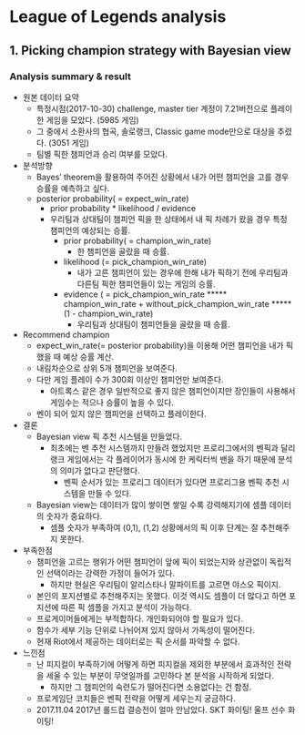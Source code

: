 # League of Legends analysis
## 1. Picking champion strategy with Bayesian view

### Analysis summary & result
- 원본 데이터 요약
  - 특정시점(2017-10-30) challenge, master tier 계정이 7.21버전으로 플레이한 게임을 모았다. (5985 게임)
  - 그 중에서 소환사의 협곡, 솔로랭크, Classic game mode만으로 대상을 추렸다. (3051 게임)
  - 팀별 픽한 챔피언과 승리 여부를 모았다.
- 분석방향
  - Bayes’ theorem을 활용하여 주어진 상황에서 내가 어떤 챔피언을 고를 경우 승률을 예측하고 싶다.
  - posterior probability( = expect_win_rate)
    - prior probability * likelihood / evidence
    - 우리팀과 상대팀이 챔피언 픽을 한 상태에서 내 픽 차례가 왔을 경우 특정 챔피언의 예상되는 승률.
      - prior probability( = champion_win_rate)
        - 한 챔피언을 골랐을 때 승률.
      - likelihood (= pick_champion_win_rate)
        - 내가 고른 챔피언이 있는 경우에 한해 내가 픽하기 전에 우리팀과 다른팀 픽한 챔피언들이 있는 게임의 승률.
      - evidence ( = pick_champion_win_rate ***** champion_win_rate + without_pick_champion_win_rate ***** (1 - champion_win_rate)
        - 우리팀과 상대팀이 챔피언들을 골랐을 때 승률.
- Recommend champion
    - expect_win_rate(= posterior probability)을 이용해 어떤 챔피언을 내가 픽 했을 때 예상 승률 계산.
    - 내림차순으로 상위 5개 챔피언을 보여준다.
    - 다만 게임 플레이 수가 300회 이상인 챔피언만 보여준다.
      - 아트록스 같은 경우 일반적으로 좋지 않은 챔피언이지만 장인들이 사용해서 게임수는 적으나 승률이 높을 수 있다.
    - 벤이 되어 있지 않은 챔피언을 선택하고 플레이한다.
- 결론
  - Bayesian view 픽 추천 시스템을 만들었다.
    - 최초에는 벤 추천 시스템까지 만들려 했었지만 프로리그에서의 벤픽과 달리 랭크 게임에서는 각 플레이어가 동시에 한 케릭터씩 밴을 하기 때문에 분석의 의미가 없다고 판단했다.
      - 벤픽 순서가 있는 프로리그 데이터가 있다면 프로리그용 벤픽 추천 시스템을 만들 수 있다.
  - Bayesian view는 데이터가 많이 쌓이면 쌓일 수록 강력해지기에 셈플 데이터의 숫자가 중요하다.
    - 셈플 숫자가 부족하여 (0,1), (1,2) 상황에서의 픽 이후 단계는 잘 추천해주지 못한다.
- 부족한점
  - 챔피언을 고르는 행위가 어떤 챔피언이 앞에 픽이 되었는지와 상관없이 독립적인 선택이라는 강력한 가정이 들어가 있다.
    - 하지만 현실은 우리팀이 알리스타나 말파이트를 고르면 야스오 픽이지.
  - 본인의 포지션별로 추천해주지는 못했다. 이것 역시도 셈플이 더 많다고 하면 포지션에 따른 픽 셈플을 가지고 분석이 가능하다.
  - 프로게이머들에게는 부적합하다. 개인화되어야 할 필요가 있다.
  - 함수가 세부 기능 단위로 나뉘어져 있지 않아서 가독성이 떨어진다.
  - 현재 Riot에서 제공하는 데이터로는 픽 순서를 파악할 수 없다.
- 느낀점
  - 난 피지컬이 부족하기에 어떻게 하면 피지컬을 제외한 부분에서 효과적인 전략을 세울 수 있는 부분이 무엇일까를 고민하다 본 분석을 시작하게 되었다.
    - 하지만 그 챔피언의 숙련도가 떨어진다면 소용없다는 건 함정.
  - 프로게임단 코치들은 벤픽 전략을 어떻게 세우는지 궁금하다.
  - 2017.11.04 2017년 롤드컵 결승전이 얼마 안남았다. SKT 화이팅! 울프 선수 화이팅!